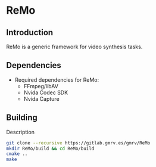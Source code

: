 ReMo
=====================================================

## Introduction

ReMo is a generic framework for video synthesis tasks.

## Dependencies

* Required dependencies for ReMo:
    * FFmpeg/libAV
    * Nvida Codec SDK
    * Nvida Capture
    
## Building

Description

```bash
git clone --recursive https://gitlab.gmrv.es/gmrv/ReMo
mkdir ReMo/build && cd ReMo/build
cmake ..
make
```
